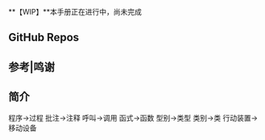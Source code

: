 **【WIP】**本手册正在进行中，尚未完成

## GitHub Repos

## 参考|鸣谢

## 简介


程序->过程
批注->注释
呼叫->调用
函式->函数
型别->类型
类别->类
行动装置->移动设备